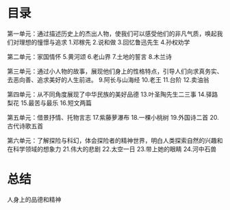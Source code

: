 # 目录
第一单元：通过描述历史上的杰出人物，使我们可以感受他们的非凡气质，唤起我们对理想的憧憬与追求
1.邓稼先
2.说和做
3.回忆鲁迅先生
4.孙权劝学

第二单元：家国情怀
5.黄河颂
6.老山界
7.土地的誓言
8.木兰诗

第三单元：通过小人物的故事，展现他们身上的性格特点，引导人们向求真务实、去恶向善、追求美好的人生前进。
9.阿长与山海经
10.老王
11.台阶
12.卖油翁

第四单元：从不同角度展现了中华民族的美好品德
13.叶圣陶先生二三事
14.驿路梨花
15.最苦与最乐
16.短文两篇

第五单元：借景抒情、托物言志
17.紫藤萝瀑布
18.一棵小桃树
19.外国诗二首
20.古代诗歌五首

第六单元：了解探险与科幻，体会探险者的精神世界，明白人类探索自然的兴趣和在科学领域的想象力
21.伟大的悲剧
22.太空一日
23.带上她的眼睛
24.河中石兽

# 总结
人身上的品德和精神